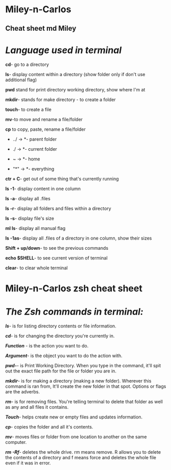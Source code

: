 # Miley-n-Carlos
Cheat sheet md
Miley
- 
# **_Language used in terminal_**

**cd**- go to a directory
  
**ls**- display content within a directory (show folder only if don't use additional flag)
  
**pwd** stand for print directory working directory, show where I'm at
  
**mkdir**- stands for make directory - to create a folder

**touch**- to create a file

**mv**-to move and rename a file/folder

**cp** to copy, paste, rename a file/folder

* ../ -> *- parent folder

* ./ -> *- current folder

* ~ -> *- home

* "*" -> *- everything

**ctr + C**- get out of some thing that's currently running

**ls -1**- display content in one column

**ls -a**- display all .files
  
**ls -r**- display all folders and files within a directory

**ls -s**- display file's size

**ml ls**- display all manual flag

**ls -1as**- display all .files of a directory in one column, show their sizes

**Shift + up/down**- to see the previous commands

**echo $SHELL**- to see current version of terminal

**clear**- to clear whole terminal
  


# Miley-n-Carlos zsh cheat sheet


# ***The Zsh commands in terminal:***

 **_ls_**- is for listing directory contents or file information.

**_cd_**- is for changing the directory you're currently in.

**_Function_** - is the action you want to do. 

**_Argument_**-  is the object you want to do the action with.

**_pwd-_**- is Print Working Directory. When you type in the command, it'll spit out the exact file path for the file or folder you are in.

**_mkdir_**- is for making a directory (making a new folder). Wherever this command is ran from, It'll create the new folder in that spot. Options or flags are the adverbs.

**_rm_**- is for removing files. You're telling terminal to delete that folder as well as any and all files it contains.

**_Touch_**- helps create new or empty files and updates information.

**_cp_**- copies the folder and all it's contents.

**_mv_**- moves files or folder from one location to another on the same computer.

**_rm -Rf_**- deletes the whole drive. rm means remove. R allows you to delete the contents of a directory and f means force and deletes the whole file even if it was in error.
